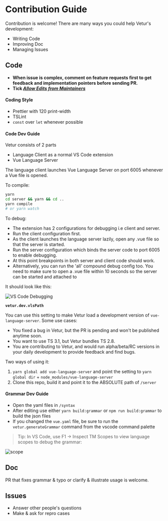 # Contribution Guide

Contribution is welcome! There are many ways you could help Vetur's development:

- Writing Code
- Improving Doc
- Managing Issues

## Code

- **When issue is complex, comment on feature requests first to get feedback and implementation pointers before sending PR.**
- **Tick _[Allow Edits from Maintainers](https://help.github.com/en/github/collaborating-with-issues-and-pull-requests/allowing-changes-to-a-pull-request-branch-created-from-a-fork)_**

#### Coding Style

- Prettier with 120 print-width
- TSLint
- `const` over `let` whenever possible

#### Code Dev Guide

Vetur consists of 2 parts

- Language Client as a normal VS Code extension
- Vue Language Server

The language client launches Vue Language Server on port 6005 whenever a Vue file is opened.

To compile:

```bash
yarn
cd server && yarn && cd ..
yarn compile
# or yarn watch
```

To debug:

- The extension has 2 configurations for debugging i.e client and server. 
- Run the client configuration first. 
- As the client launches the language server lazily, open any .vue file so that the server is started. 
- Run the server configuration which binds the server code to port 6005 to enable debugging.
- At this point breakpoints in both server and client code should work. 
- Alternatively, you can run the 'all' compound debug config too. You need to make sure to open a .vue file within 10 seconds so the server can be started and attached to

It should look like this:

![VS Code Debugging](https://raw.githubusercontent.com/vuejs/vetur/master/docs/images/debug.png)

**`vetur.dev.vlsPath`**

You can use this setting to make Vetur load a development version of `vue-language-server`. Some use cases:

- You fixed a bug in Vetur, but the PR is pending and won't be published anytime soon.
- You want to use TS 3.1, but Vetur bundles TS 2.8.
- You are contributing to Vetur, and would run alpha/beta/RC versions in your daily development to provide feedback and find bugs.

Two ways of using it:

1. `yarn global add vue-language-server` and point the setting to `yarn global dir` + `node_modules/vue-language-server`
2. Clone this repo, build it and point it to the ABSOLUTE path of `/server`

#### Grammar Dev Guide

- Open the yaml files in `/syntax`
- After editing use either `yarn build:grammar` or `npm run build:grammar` to build the json files
- If you changed the `vue.yaml` file, be sure to run the `vetur.generateGrammar` command from the vscode command palette

> Tip: In VS Code, use F1 -> Inspect TM Scopes to view language scopes to debug the grammar:

![scope](https://raw.githubusercontent.com/vuejs/vetur/master/docs/images/scope.png)

## Doc

PR that fixes grammar & typo or clarify & illustrate usage is welcome.

## Issues

- Answer other people's questions
- Make & ask for repro cases
